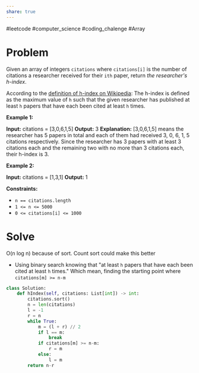 ```yaml
---
share: true
---
```

#leetcode #computer_science #coding_chalenge #Array

# Problem

Given an array of integers `citations` where `citations[i]` is the number of citations a researcher received for their `ith` paper, return _the researcher's h-index_.

According to the [definition of h-index on Wikipedia](https://en.wikipedia.org/wiki/H-index): The h-index is defined as the maximum value of `h` such that the given researcher has published at least `h` papers that have each been cited at least `h` times.

**Example 1:**

**Input:** citations = [3,0,6,1,5]
**Output:** 3
**Explanation:** [3,0,6,1,5] means the researcher has 5 papers in total and each of them had received 3, 0, 6, 1, 5 citations respectively.
Since the researcher has 3 papers with at least 3 citations each and the remaining two with no more than 3 citations each, their h-index is 3.

**Example 2:**

**Input:** citations = [1,3,1]
**Output:** 1

**Constraints:**

- `n == citations.length`
- `1 <= n <= 5000`
- `0 <= citations[i] <= 1000`
# Solve
O(n log n) because of sort. Count sort could make this better
- Using binary search knowing that "at least `h` papers that have each been cited at least `h` times." Which mean, finding the starting point where `citations[m] >= n-m`

```python
class Solution:
    def hIndex(self, citations: List[int]) -> int:
        citations.sort()
        n = len(citations)
        l = -1
        r = n
        while True:
            m = (l + r) // 2
            if l == m:
                break
            if citations[m] >= n-m:
                r = m
            else:
                l = m
        return n-r
```
